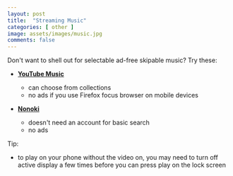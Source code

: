 ```yaml
---
layout: post
title:  "Streaming Music"
categories: [ other ]
image: assets/images/music.jpg
comments: false
---
```


Don't want to shell out for selectable ad-free skipable music?  Try these:

+ **[YouTube Music](https://music.youtube.com/)** 
    - can choose from collections
    - no ads if you use Firefox focus browser on mobile devices

+ **[Nonoki](https://nonoki.com/)** 
    - doesn't need an account for basic search
    - no ads

Tip:
- to play on your phone without the video on, you may need to turn off active display a few times before you can press play on the lock screen
